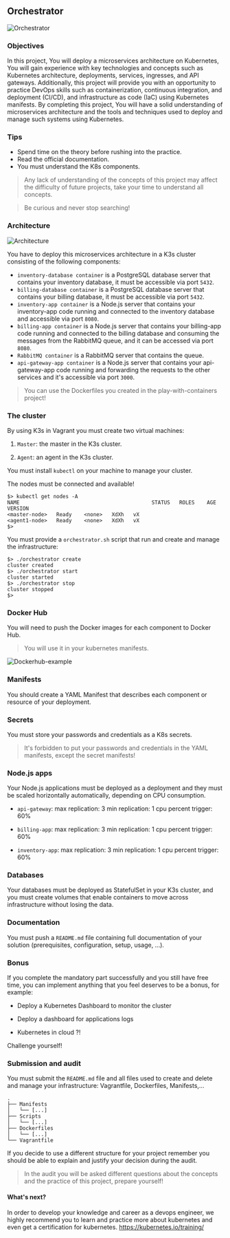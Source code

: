 ## Orchestrator

![Orchestrator](pictures/Orchestrator.jpg)

### Objectives

In this project, You will deploy a microservices architecture on Kubernetes, You will gain experience with key technologies and concepts such as Kubernetes architecture, deployments, services, ingresses, and API gateways. Additionally, this project will provide you with an opportunity to practice DevOps skills such as containerization, continuous integration, and deployment (CI/CD), and infrastructure as code (IaC) using Kubernetes manifests. By completing this project, You will have a solid understanding of microservices architecture and the tools and techniques used to deploy and manage such systems using Kubernetes.

### Tips

- Spend time on the theory before rushing into the practice.
- Read the official documentation.
- You must understand the K8s components.

> Any lack of understanding of the concepts of this project may affect the difficulty of future projects, take your time to understand all concepts.

> Be curious and never stop searching!

### Architecture

![Architecture](pictures/Architecture.png)

You have to deploy this microservices architecture in a K3s cluster consisting of the following components:

- `inventory-database container` is a PostgreSQL database server that contains your inventory database, it must be accessible via port `5432`.
- `billing-database container` is a PostgreSQL database server that contains your billing database, it must be accessible via port `5432`.
- `inventory-app container` is a Node.js server that contains your inventory-app code running and connected to the inventory database and accessible via port `8080`.
- `billing-app container` is a Node.js server that contains your billing-app code running and connected to the billing database and consuming the messages from the RabbitMQ queue, and it can be accessed via port `8080`.
- `RabbitMQ container` is a RabbitMQ server that contains the queue.
- `api-gateway-app container` is a Node.js server that contains your api-gateway-app code running and forwarding the requests to the other services and it's accessible via port `3000`.

> You can use the Dockerfiles you created in the play-with-containers project!

### The cluster

By using K3s in Vagrant you must create two virtual machines:

1. `Master`: the master in the K3s cluster.

2. `Agent`: an agent in the K3s cluster.

You must install `kubectl` on your machine to manage your cluster.

The nodes must be connected and available!

```console
$> kubectl get nodes -A
NAME                                           STATUS   ROLES    AGE    VERSION
<master-node>   Ready    <none>   XdXh   vX
<agent1-node>   Ready    <none>   XdXh   vX
$>
```

You must provide a `orchestrator.sh` script that run and create and manage the infrastructure:

```console
$> ./orchestrator create
cluster created
$> ./orchestrator start
cluster started
$> ./orchestrator stop
cluster stopped
$>
```

### Docker Hub

You will need to push the Docker images for each component to Docker Hub.

> You will use it in your kubernetes manifests.

![Dockerhub-example](pictures/dockerhub-example.jpg)

### Manifests

You should create a YAML Manifest that describes each component or resource of your deployment.

### Secrets

You must store your passwords and credentials as a K8s secrets.

> It's forbidden to put your passwords and credentials in the YAML manifests, except the secret manifests!

### Node.js apps

Your Node.js applications must be deployed as a deployment and they must be scaled horizontally automatically, depending on CPU consumption.

- `api-gateway`:
  max replication: 3
  min replication: 1
  cpu percent trigger: 60%

- `billing-app`:
  max replication: 3
  min replication: 1
  cpu percent trigger: 60%

- `inventory-app`:
  max replication: 3
  min replication: 1
  cpu percent trigger: 60%

### Databases

Your databases must be deployed as StatefulSet in your K3s cluster, and you must create volumes that enable containers to move across infrastructure without losing the data.

### Documentation

You must push a `README.md` file containing full documentation of your solution (prerequisites, configuration, setup, usage, ...).

### Bonus

If you complete the mandatory part successfully and you still have free time, you can implement anything that you feel deserves to be a bonus, for example:

- Deploy a Kubernetes Dashboard to monitor the cluster

- Deploy a dashboard for applications logs

- Kubernetes in cloud ?!

Challenge yourself!

### Submission and audit

You must submit the `README.md` file and all files used to create and delete and manage your infrastructure: Vagrantfile, Dockerfiles, Manifests,...

```console
.
├── Manifests
│   └── [...]
├── Scripts
│   └── [...]
├── Dockerfiles
│   └── [...]
└── Vagrantfile
```

If you decide to use a different structure for your project remember you should be able to explain and justify your decision during the audit.

> In the audit you will be asked different questions about the concepts and the practice of this project, prepare yourself!

#### What's next?

In order to develop your knowledge and career as a devops engineer, we highly recommend you to learn and practice more about kubernetes and even get a certification for kubernetes.
https://kubernetes.io/training/
